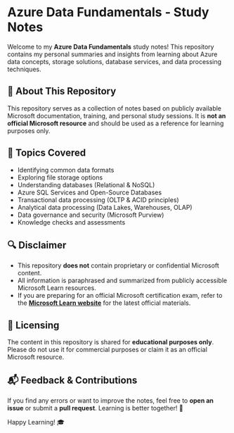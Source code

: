 # Azure Data Fundamentals - Study Notes

Welcome to my **Azure Data Fundamentals** study notes! This repository contains my personal summaries and insights from learning about Azure data concepts, storage solutions, database services, and data processing techniques.

## 🚀 About This Repository
This repository serves as a collection of notes based on publicly available Microsoft documentation, training, and personal study sessions. It is **not an official Microsoft resource** and should be used as a reference for learning purposes only.

## 📌 Topics Covered
- Identifying common data formats
- Exploring file storage options
- Understanding databases (Relational & NoSQL)
- Azure SQL Services and Open-Source Databases
- Transactional data processing (OLTP & ACID principles)
- Analytical data processing (Data Lakes, Warehouses, OLAP)
- Data governance and security (Microsoft Purview)
- Knowledge checks and assessments

## 🔍 Disclaimer
- This repository **does not** contain proprietary or confidential Microsoft content.
- All information is paraphrased and summarized from publicly accessible Microsoft Learn resources.
- If you are preparing for an official Microsoft certification exam, refer to the **[Microsoft Learn website](https://learn.microsoft.com/)** for the latest official materials.

## 📜 Licensing
The content in this repository is shared for **educational purposes only**. Please do not use it for commercial purposes or claim it as an official Microsoft resource.

## 📬 Feedback & Contributions
If you find any errors or want to improve the notes, feel free to **open an issue** or submit a **pull request**. Learning is better together! 🚀

Happy Learning! 🎓
